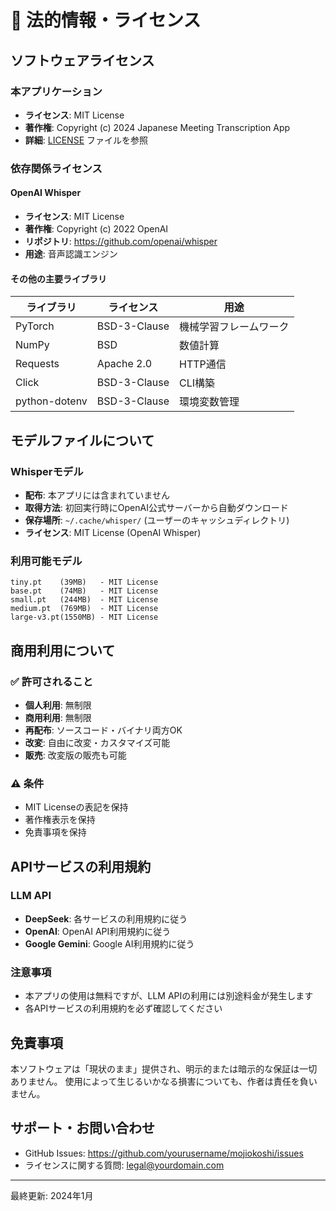 # 📄 法的情報・ライセンス

## ソフトウェアライセンス

### 本アプリケーション
- **ライセンス**: MIT License
- **著作権**: Copyright (c) 2024 Japanese Meeting Transcription App
- **詳細**: [LICENSE](LICENSE) ファイルを参照

### 依存関係ライセンス

#### OpenAI Whisper
- **ライセンス**: MIT License
- **著作権**: Copyright (c) 2022 OpenAI
- **リポジトリ**: https://github.com/openai/whisper
- **用途**: 音声認識エンジン

#### その他の主要ライブラリ
| ライブラリ | ライセンス | 用途 |
|------------|------------|------|
| PyTorch | BSD-3-Clause | 機械学習フレームワーク |
| NumPy | BSD | 数値計算 |
| Requests | Apache 2.0 | HTTP通信 |
| Click | BSD-3-Clause | CLI構築 |
| python-dotenv | BSD-3-Clause | 環境変数管理 |

## モデルファイルについて

### Whisperモデル
- **配布**: 本アプリには含まれていません
- **取得方法**: 初回実行時にOpenAI公式サーバーから自動ダウンロード
- **保存場所**: `~/.cache/whisper/` (ユーザーのキャッシュディレクトリ)
- **ライセンス**: MIT License (OpenAI Whisper)

### 利用可能モデル
```
tiny.pt    (39MB)   - MIT License
base.pt    (74MB)   - MIT License  
small.pt   (244MB)  - MIT License
medium.pt  (769MB)  - MIT License
large-v3.pt(1550MB) - MIT License
```

## 商用利用について

### ✅ 許可されること
- **個人利用**: 無制限
- **商用利用**: 無制限
- **再配布**: ソースコード・バイナリ両方OK
- **改変**: 自由に改変・カスタマイズ可能
- **販売**: 改変版の販売も可能

### ⚠️ 条件
- MIT Licenseの表記を保持
- 著作権表示を保持
- 免責事項を保持

## APIサービスの利用規約

### LLM API
- **DeepSeek**: 各サービスの利用規約に従う
- **OpenAI**: OpenAI API利用規約に従う  
- **Google Gemini**: Google AI利用規約に従う

### 注意事項
- 本アプリの使用は無料ですが、LLM APIの利用には別途料金が発生します
- 各APIサービスの利用規約を必ず確認してください

## 免責事項

本ソフトウェアは「現状のまま」提供され、明示的または暗示的な保証は一切ありません。
使用によって生じるいかなる損害についても、作者は責任を負いません。

## サポート・お問い合わせ

- GitHub Issues: https://github.com/yourusername/mojiokoshi/issues
- ライセンスに関する質問: legal@yourdomain.com

---

最終更新: 2024年1月